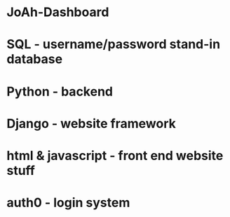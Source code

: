# JoAh-Dashboard
# SQL - username/password stand-in database
# Python - backend 
# Django - website framework
# html & javascript - front end website stuff
# auth0 - login system
